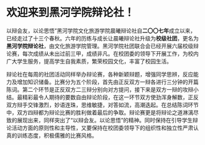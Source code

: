# 欢迎来到黑河学院辩论社！

以辩会友，以论思悟”黑河学院文化旅游学院晨曦辩论社自**二〇〇七年**成立以来，已经走过了十三个春秋。六年的历练与成长让晨曦辩论社升级为**校级社团**，更名为**黑河学院辩论社**，由文化旅游学院管理。黑河学院社团联合会已经开展六届校级辩论赛，每次成绩从未出过前三甲，成绩非凡。在校团委的领导下开展工作，为校内广大学生服务，提高学生自我素质，繁荣校园文化，丰富了校园生活。

辩论社在每周的社团活动同样举办辩论赛，各种新颖辩题，增强同学思辨，反应能力及增加知识储备。比赛分为五个阶段，首先由正反双方一辩各进行三分钟的开篇陈词。第二个环节是正反双方二三辩分别向对方提问，接下来是双方一辩的攻辩小结。最精彩最令人期待的要数自由辩论阶段，在这一环节双方使劲浑身解数，正反双方辩手交锋激烈，妙语连珠，思维敏捷，对答如流，高潮迭起。在总结陈词环节中，双方四辩都为辩论比赛的胜利做着最后的争取。辩论赛更是将辩论之道淋漓尽致的展现出来，同样突出了“以辩会友。以论思悟”的精神。同时保持在引导学生辩论活动方面的原则性和主导性，又要保持在校团委领导下的组织性和独立性严肃认真的训练态度，积极儒雅的比赛风格。 